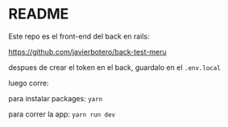 # README

Este repo es el front-end del back en rails:

https://github.com/javierbotero/back-test-meru

despues de crear el token en el back, guardalo en el ```.env.local```

luego corre:

para instalar packages:
```yarn```

para correr la app:
```yarn run dev```
